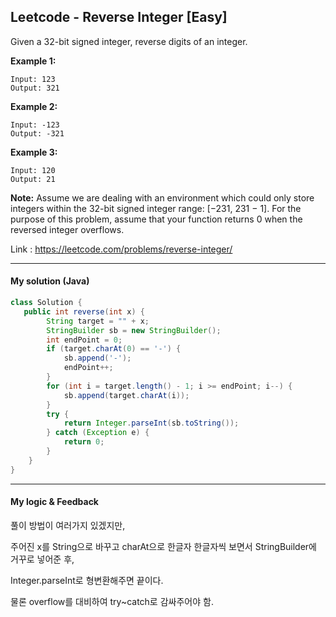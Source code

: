 ## Leetcode - Reverse Integer [Easy]

Given a 32-bit signed integer, reverse digits of an integer.

**Example 1:**

```
Input: 123
Output: 321
```

**Example 2:**

```
Input: -123
Output: -321
```

**Example 3:**

```
Input: 120
Output: 21
```

**Note:**
Assume we are dealing with an environment which could only store integers within the 32-bit signed integer range: [−231, 231 − 1]. For the purpose of this problem, assume that your function returns 0 when the reversed integer overflows.

Link : https://leetcode.com/problems/reverse-integer/



---



#### My solution (Java)

```java
class Solution {
   public int reverse(int x) {
        String target = "" + x;
        StringBuilder sb = new StringBuilder();
        int endPoint = 0;
        if (target.charAt(0) == '-') {
            sb.append('-');
            endPoint++;
        }
        for (int i = target.length() - 1; i >= endPoint; i--) {
            sb.append(target.charAt(i));
        }
        try {
            return Integer.parseInt(sb.toString());
        } catch (Exception e) {
            return 0;
        }
    }
}
```

---



#### My logic & Feedback

풀이 방법이 여러가지 있겠지만,

주어진 x를 String으로 바꾸고 charAt으로 한글자 한글자씩 보면서 StringBuilder에 거꾸로 넣어준 후,

Integer.parseInt로 형변환해주면 끝이다.

물론 overflow를 대비하여 try~catch로 감싸주어야 함.